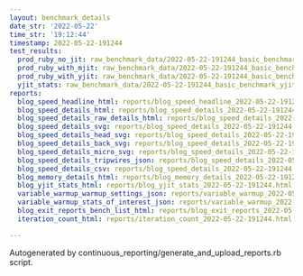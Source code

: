 ```yaml
---
layout: benchmark_details
date_str: '2022-05-22'
time_str: '19:12:44'
timestamp: 2022-05-22-191244
test_results:
  prod_ruby_no_jit: raw_benchmark_data/2022-05-22-191244_basic_benchmark_prod_ruby_no_jit.json
  prod_ruby_with_mjit: raw_benchmark_data/2022-05-22-191244_basic_benchmark_prod_ruby_with_mjit.json
  prod_ruby_with_yjit: raw_benchmark_data/2022-05-22-191244_basic_benchmark_prod_ruby_with_yjit.json
  yjit_stats: raw_benchmark_data/2022-05-22-191244_basic_benchmark_yjit_stats.json
reports:
  blog_speed_headline_html: reports/blog_speed_headline_2022-05-22-191244.html
  blog_speed_details_html: reports/blog_speed_details_2022-05-22-191244.html
  blog_speed_details_raw_details_html: reports/blog_speed_details_2022-05-22-191244.raw_details.html
  blog_speed_details_svg: reports/blog_speed_details_2022-05-22-191244.svg
  blog_speed_details_head_svg: reports/blog_speed_details_2022-05-22-191244.head.svg
  blog_speed_details_back_svg: reports/blog_speed_details_2022-05-22-191244.back.svg
  blog_speed_details_micro_svg: reports/blog_speed_details_2022-05-22-191244.micro.svg
  blog_speed_details_tripwires_json: reports/blog_speed_details_2022-05-22-191244.tripwires.json
  blog_speed_details_csv: reports/blog_speed_details_2022-05-22-191244.csv
  blog_memory_details_html: reports/blog_memory_details_2022-05-22-191244.html
  blog_yjit_stats_html: reports/blog_yjit_stats_2022-05-22-191244.html
  variable_warmup_warmup_settings_json: reports/variable_warmup_2022-05-22-191244.warmup_settings.json
  variable_warmup_stats_of_interest_json: reports/variable_warmup_2022-05-22-191244.stats_of_interest.json
  blog_exit_reports_bench_list_html: reports/blog_exit_reports_2022-05-22-191244.bench_list.html
  iteration_count_html: reports/iteration_count_2022-05-22-191244.html

---
```

Autogenerated by continuous_reporting/generate_and_upload_reports.rb script.
